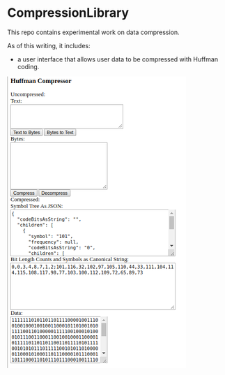 CompressionLibrary
==================

This repo contains experimental work on data compression.

As of this writing, it includes:
- a user interface that allows user data to be compressed with Huffman coding.  

<img src="Screenshots/Huffman.png"></img>
